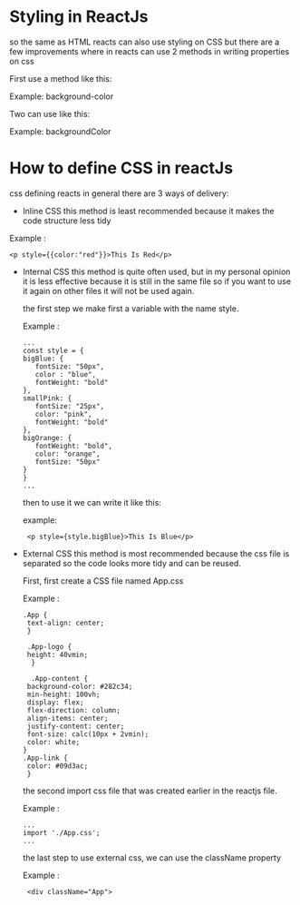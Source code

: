 # Styling in ReactJs

  so the same as HTML reacts can also use styling on CSS but there are a few improvements where in reacts can use 2 methods in writing properties on css

First use a method like this:

 Example:
  background-color
  
 Two can use like this:
 
 Example:
   backgroundColor

# How to define CSS in reactJs

   css defining reacts in general there are 3 ways of delivery:
  
  - Inline CSS
   this method is least recommended because it makes the code structure less tidy
   
   Example :
   ```
   <p style={{color:"red"}}>This Is Red</p>
   ```
   
   - Internal CSS
     this method is quite often used, but in my personal opinion it is less effective because it is still in the same file so if you want to use it again on other files it will not be used again.
     
     the first step we make first a variable with the name style.
     
     Example :
     ```
     ...
     const style = {
     bigBlue: {
        fontSize: "50px",
        color : "blue",
        fontWeight: "bold"
     },
     smallPink: {
        fontSize: "25px",
        color: "pink",
        fontWeight: "bold"
     },
     bigOrange: {
        fontWeight: "bold",
        color: "orange",
        fontSize: "50px"
     }
     }
     ...
     ```
     then to use it we can write it like this:
     
     example:
     ```
      <p style={style.bigBlue}>This Is Blue</p>
     ```
     
   - External CSS
     this method is most recommended because the css file is separated so the code looks more tidy and can be reused.
     
     First, first create a CSS file named App.css
     
     Example :
     ```
     .App {
	  text-align: center;
      }

      .App-logo {
	  height: 40vmin;
       }
       
       .App-content {
	  background-color: #282c34;
	  min-height: 100vh;
	  display: flex;
	  flex-direction: column;
	  align-items: center;
	  justify-content: center;
	  font-size: calc(10px + 2vmin);
	  color: white;
	 }
	 .App-link {
	  color: #09d3ac;
	  }
       ```
       the second import css file that was created earlier in the reactjs file.
       
       Example :
       ```
       ...
       import './App.css';
       ...
       ```
       the last step to use external css, we can use the className property
       
       Example :
       
       ```
        <div className="App">
       ```
